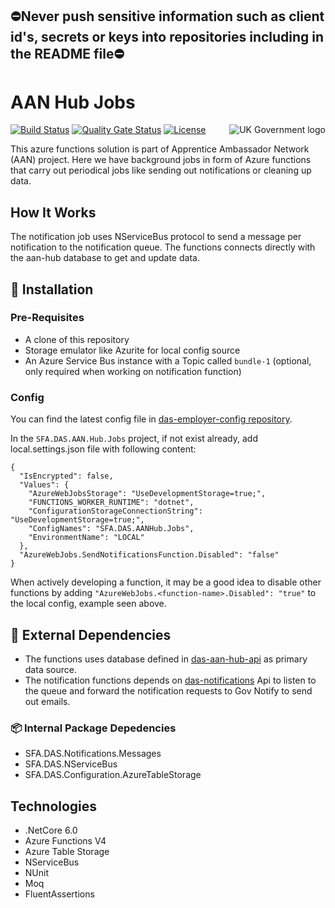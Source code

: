 ## ⛔Never push sensitive information such as client id's, secrets or keys into repositories including in the README file⛔

# AAN Hub Jobs

<img src="https://avatars.githubusercontent.com/u/9841374?s=200&v=4" align="right" alt="UK Government logo">

[![Build Status](https://sfa-gov-uk.visualstudio.com/Digital%20Apprenticeship%20Service/_apis/build/status%2Fdas-aan-hub-jobs?repoName=SkillsFundingAgency%2Fdas-aan-hub-jobs&branchName=main)](https://sfa-gov-uk.visualstudio.com/Digital%20Apprenticeship%20Service/_build/latest?definitionId=3465&repoName=SkillsFundingAgency%2Fdas-aan-hub-jobs&branchName=main)
[![Quality Gate Status](https://sonarcloud.io/api/project_badges/measure?project=SkillsFundingAgency_das-aan-hub-jobs&metric=alert_status)](https://sonarcloud.io/summary/new_code?id=SkillsFundingAgency_das-aan-hub-jobs)
[![License](https://img.shields.io/badge/license-MIT-lightgrey.svg?longCache=true&style=flat-square)](https://en.wikipedia.org/wiki/MIT_License)

This azure functions solution is part of Apprentice Ambassador Network (AAN) project. Here we have background jobs in form of Azure functions that carry out periodical jobs like sending out notifications or cleaning up data.

## How It Works

The notification job uses NServiceBus protocol to send a message per notification to the notification queue. The functions connects directly with the aan-hub database to get and update data.

## 🚀 Installation

### Pre-Requisites
* A clone of this repository
* Storage emulator like Azurite for local config source
* An Azure Service Bus instance with a Topic called `bundle-1` (optional, only required when working on notification function)

### Config

You can find the latest config file in [das-employer-config repository](https://github.com/SkillsFundingAgency/das-employer-config/blob/master/das-aan-hub-jobs/SFA.DAS.AANHub.Jobs.json). 

In the `SFA.DAS.AAN.Hub.Jobs` project, if not exist already, add local.settings.json file with following content:
```
{
  "IsEncrypted": false,
  "Values": {
    "AzureWebJobsStorage": "UseDevelopmentStorage=true;",
    "FUNCTIONS_WORKER_RUNTIME": "dotnet",
    "ConfigurationStorageConnectionString": "UseDevelopmentStorage=true;",
    "ConfigNames": "SFA.DAS.AANHub.Jobs",
    "EnvironmentName": "LOCAL"
  },
  "AzureWebJobs.SendNotificationsFunction.Disabled": "false"
}
```
When actively developing a function, it may be a good idea to disable other functions by adding `"AzureWebJobs.<function-name>.Disabled": "true"` to the local config, example seen above. 

## 🔗 External Dependencies

* The functions uses database defined in [das-aan-hub-api](https://github.com/SkillsFundingAgency/das-ann-hub-api) as primary data source.
* The notification functions depends on [das-notifications](https://github.com/SkillsFundingAgency/das-notifications) Api to listen to the queue and forward the notification requests to Gov Notify to send out emails.

### 📦 Internal Package Depedencies
* SFA.DAS.Notifications.Messages
* SFA.DAS.NServiceBus
* SFA.DAS.Configuration.AzureTableStorage

## Technologies
* .NetCore 6.0
* Azure Functions V4
* Azure Table Storage
* NServiceBus
* NUnit
* Moq
* FluentAssertions
